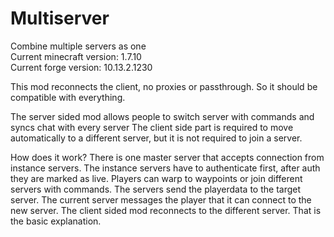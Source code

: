 Multiserver
===========

Combine multiple servers as one  
Current minecraft version: 1.7.10  
Current forge version: 10.13.2.1230

This mod reconnects the client, no proxies or passthrough. So it should be compatible with everything.

The server sided mod allows people to switch server with commands and syncs chat with every server
The client side part is required to move automatically to a different server, but it is not required to join a server.

How does it work?
There is one master server that accepts connection from instance servers.
The instance servers have to authenticate first, after auth they are marked as live.
Players can warp to waypoints or join different servers with commands. 
The servers send the playerdata to the target server. The current server messages the player
that it can connect to the new server. The client sided mod reconnects to the different server.
That is the basic explanation.

